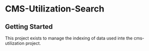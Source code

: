 
# CMS-Utilization-Search

## Getting Started

This project exists to manage the indexing of data used inte the cms-utilization project.
